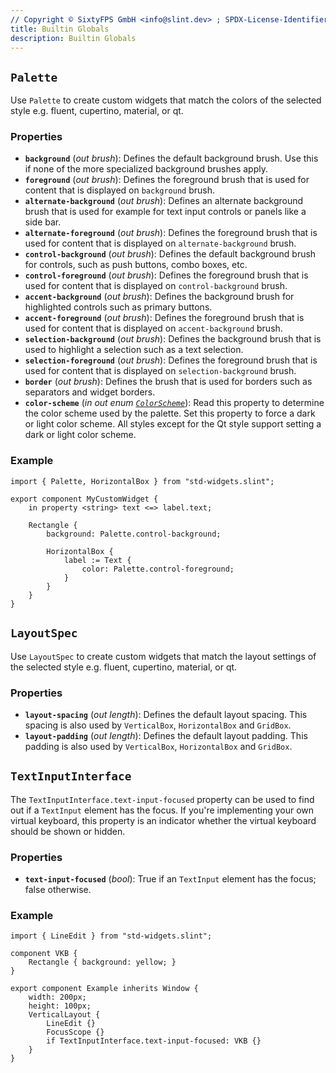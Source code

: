 ```yaml
---
// Copyright © SixtyFPS GmbH <info@slint.dev> ; SPDX-License-Identifier: MIT
title: Builtin Globals
description: Builtin Globals
---
```


## `Palette`

Use `Palette` to create custom widgets that match the colors of
the selected style e.g. fluent, cupertino, material, or qt.

### Properties

-   **`background`** (_out_ _brush_): Defines the default background brush. Use this if none of the more specialized background brushes apply.
-   **`foreground`** (_out_ _brush_): Defines the foreground brush that is used for content that is displayed on `background` brush.
-   **`alternate-background`** (_out_ _brush_): Defines an alternate background brush that is used for example for text input controls or panels like a side bar.
-   **`alternate-foreground`** (_out_ _brush_): Defines the foreground brush that is used for content that is displayed on `alternate-background` brush.
-   **`control-background`** (_out_ _brush_): Defines the default background brush for controls, such as push buttons, combo boxes, etc.
-   **`control-foreground`** (_out_ _brush_): Defines the foreground brush that is used for content that is displayed on `control-background` brush.
-   **`accent-background`** (_out_ _brush_): Defines the background brush for highlighted controls such as primary buttons.
-   **`accent-foreground`** (_out_ _brush_): Defines the foreground brush that is used for content that is displayed on `accent-background` brush.
-   **`selection-background`** (_out_ _brush_): Defines the background brush that is used to highlight a selection such as a text selection.
-   **`selection-foreground`** (_out_ _brush_):  Defines the foreground brush that is used for content that is displayed on `selection-background` brush.
-   **`border`** (_out_ _brush_): Defines the brush that is used for borders such as separators and widget borders.
-   **`color-scheme`** (_in_ _out_ _enum [`ColorScheme`](enums.md#colorscheme)_): Read this property to determine the color scheme used by the palette.
    Set this property to force a dark or light color scheme. All styles except for the Qt style support setting a dark or light color scheme.

### Example

```slint
import { Palette, HorizontalBox } from "std-widgets.slint";

export component MyCustomWidget {
    in property <string> text <=> label.text;

    Rectangle {
        background: Palette.control-background;

        HorizontalBox {
            label := Text {
                color: Palette.control-foreground;
            }
        }
    }
}
```

## `LayoutSpec`

Use `LayoutSpec` to create custom widgets that match the layout settings of
the selected style e.g. fluent, cupertino, material, or qt.

### Properties

-   **`layout-spacing`** (_out_ _length_): Defines the default layout spacing. This spacing is also used by `VerticalBox`, `HorizontalBox` and `GridBox`.
-   **`layout-padding`** (_out_ _length_): Defines the default layout padding. This padding is also used by `VerticalBox`, `HorizontalBox` and `GridBox`.

## `TextInputInterface`

The `TextInputInterface.text-input-focused` property can be used to find out if a `TextInput` element has the focus.
If you're implementing your own virtual keyboard, this property is an indicator whether the virtual keyboard should be shown or hidden.

### Properties

-   **`text-input-focused`** (_bool_): True if an `TextInput` element has the focus; false otherwise.

### Example

```slint
import { LineEdit } from "std-widgets.slint";

component VKB {
    Rectangle { background: yellow; }
}

export component Example inherits Window {
    width: 200px;
    height: 100px;
    VerticalLayout {
        LineEdit {}
        FocusScope {}
        if TextInputInterface.text-input-focused: VKB {}
    }
}
```
